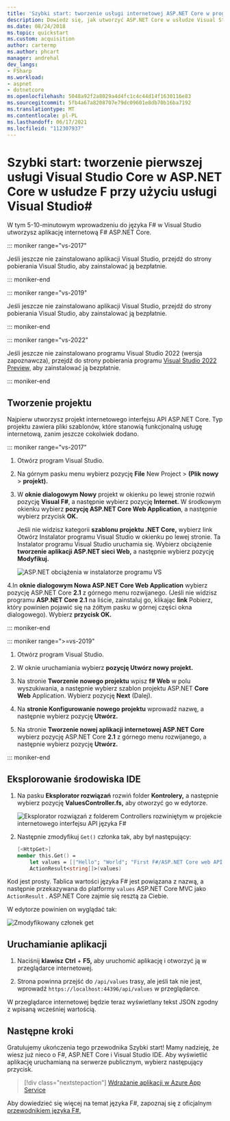 ```yaml
---
title: 'Szybki start: tworzenie usługi internetowej ASP.NET Core w programie F #'
description: Dowiedz się, jak utworzyć ASP.NET Core w usłudze Visual Studio za pomocą języka F# i krok po kroku.
ms.date: 08/24/2018
ms.topic: quickstart
ms.custom: acquisition
author: cartermp
ms.author: phcart
manager: andrehal
dev_langs:
- FSharp
ms.workload:
- aspnet
- dotnetcore
ms.openlocfilehash: 5048a92f2a8029a4d4fc1c4c44d14f1630116e83
ms.sourcegitcommit: 5fb4a67a8208707e79dc09601e8db70b16ba7192
ms.translationtype: MT
ms.contentlocale: pl-PL
ms.lasthandoff: 06/17/2021
ms.locfileid: "112307937"
---
```

# <a name="quickstart-use-visual-studio-to-create-your-first-aspnet-core-web-service-in-f"></a>Szybki start: tworzenie pierwszej usługi Visual Studio Core w ASP.NET Core w usłudze F przy użyciu usługi Visual Studio\#

W tym 5-10-minutowym wprowadzeniu do języka F# w Visual Studio utworzysz aplikację internetową F# ASP.NET Core.

::: moniker range="vs-2017"

Jeśli jeszcze nie zainstalowano aplikacji Visual Studio, przejdź [](https://visualstudio.microsoft.com/vs/older-downloads/?utm_medium=microsoft&utm_source=docs.microsoft.com&utm_campaign=vs+2017+download) do strony pobierania Visual Studio, aby zainstalować ją bezpłatnie.

::: moniker-end

::: moniker range="vs-2019"

Jeśli jeszcze nie zainstalowano aplikacji Visual Studio, przejdź [](https://visualstudio.microsoft.com/downloads) do strony pobierania Visual Studio, aby zainstalować ją bezpłatnie.

::: moniker-end

::: moniker range="vs-2022"

Jeśli jeszcze nie zainstalowano programu Visual Studio 2022 (wersja zapoznawcza), przejdź do strony pobierania programu [Visual Studio 2022 Preview,](https://visualstudio.microsoft.com/vs/preview/vs2022) aby zainstalować ją bezpłatnie.

::: moniker-end

## <a name="create-a-project"></a>Tworzenie projektu

Najpierw utworzysz projekt internetowego interfejsu API ASP.NET Core. Typ projektu zawiera pliki szablonów, które stanowią funkcjonalną usługę internetową, zanim jeszcze cokolwiek dodano.

::: moniker range="vs-2017"

1. Otwórz program Visual Studio.

2. Na górnym pasku menu wybierz pozycję **File** New Project > **(Plik nowy** > **projekt).**

3. W **oknie dialogowym Nowy** projekt w okienku po lewej stronie rozwiń pozycję **Visual F#**, a następnie wybierz pozycję **Internet.** W środkowym okienku wybierz **pozycję ASP.NET Core Web Application**, a następnie wybierz przycisk **OK.**

     Jeśli nie widzisz kategorii **szablonu projektu .NET Core,** wybierz link Otwórz Instalator programu Visual Studio w okienku po lewej stronie.  Ta Instalator programu Visual Studio uruchamia się. Wybierz obciążenie **tworzenie aplikacji ASP.NET sieci Web,** a następnie wybierz pozycję **Modyfikuj.**

     ![ASP.NET obciążenia w instalatorze programu VS](../ide/media/quickstart-aspnet-workload.png)

4.In **oknie dialogowym Nowa ASP.NET Core Web Application** wybierz pozycję ASP.NET Core **2.1** z górnego menu rozwijanego. (Jeśli nie widzisz programu **ASP.NET Core 2.1** na liście, zainstaluj go, klikając **link** Pobierz, który powinien pojawić się na żółtym pasku w górnej części okna dialogowego). Wybierz **przycisk OK.**

::: moniker-end

::: moniker range=">=vs-2019"

1. Otwórz program Visual Studio.

2. W oknie uruchamiania wybierz **pozycję Utwórz nowy projekt.**

3. Na stronie **Tworzenie nowego projektu** wpisz **f# Web** w polu wyszukiwania, a następnie wybierz szablon projektu ASP.NET **Core Web** Application. Wybierz pozycję **Next** (Dalej).

4. Na **stronie Konfigurowanie nowego projektu** wprowadź nazwę, a następnie wybierz pozycję **Utwórz.**

5. Na stronie **Tworzenie nowej aplikacji internetowej ASP.NET Core** wybierz pozycję ASP.NET Core **2.1** z górnego menu rozwijanego, a następnie wybierz pozycję **Utwórz.**

::: moniker-end

## <a name="explore-the-ide"></a>Eksplorowanie środowiska IDE

1. Na pasku **Eksplorator rozwiązań** rozwiń folder **Kontrolery,** a następnie wybierz pozycję **ValuesController.fs,** aby otworzyć go w edytorze.

   ![Eksplorator rozwiązań z folderem Controllers rozwiniętym w projekcie internetowego interfejsu API języka F#](../ide/media/hello-world-fs-sln-explorer.png)

2. Następnie zmodyfikuj `Get()` członka tak, aby był następujący:

   ```fsharp
   [<HttpGet>]
   member this.Get() =
       let values = [|"Hello"; "World"; "First F#/ASP.NET Core web API!"|]
       ActionResult<string[]>(values)
   ```

Kod jest prosty. Tablica wartości języka F# jest powiązana z nazwą, a następnie przekazywana do platformy `values` ASP.NET Core MVC jako `ActionResult` . ASP.NET Core zajmie się resztą za Ciebie.

W edytorze powinien on wyglądać tak:

![Zmodyfikowany członek get](../ide/media/hello-world-fs-get-member.png)

## <a name="run-the-application"></a>Uruchamianie aplikacji

1. Naciśnij **klawisz Ctrl** + **F5,** aby uruchomić aplikację i otworzyć ją w przeglądarce internetowej.

2. Strona powinna przejść do `/api/values` trasy, ale jeśli tak nie jest, wprowadź `https://localhost:44396/api/values` w przeglądarce.

W przeglądarce internetowej będzie teraz wyświetlany tekst JSON zgodny z wpisaną wcześniej wartością.

## <a name="next-steps"></a>Następne kroki

Gratulujemy ukończenia tego przewodnika Szybki start! Mamy nadzieję, że wiesz już nieco o F#, ASP.NET Core i Visual Studio IDE. Aby wyświetlić aplikację uruchamianą na serwerze publicznym, wybierz następujący przycisk.

> [!div class="nextstepaction"]
> [Wdrażanie aplikacji w Azure App Service](../deployment/quickstart-deploy-to-azure.md)

Aby dowiedzieć się więcej na temat języka F#, zapoznaj się z oficjalnym [przewodnikiem języka F#.](/dotnet/fsharp/index)
